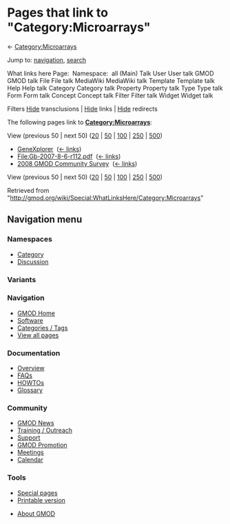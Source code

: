 <div id="mw-page-base" class="noprint">

</div>

<div id="mw-head-base" class="noprint">

</div>

<div id="content" class="mw-body" role="main">

<span id="top"></span>

<div id="mw-js-message" style="display:none;">

</div>



# <span dir="auto">Pages that link to "Category:Microarrays"</span>

<div id="bodyContent">

<div id="contentSub">

←
[Category:Microarrays](/wiki/Category:Microarrays "Category:Microarrays")

</div>

<div id="jump-to-nav" class="mw-jump">

Jump to: [navigation](#mw-navigation), [search](#p-search)

</div>

<div id="mw-content-text">

What links here Page:  Namespace:  all (Main) Talk User User talk GMOD
GMOD talk File File talk MediaWiki MediaWiki talk Template Template talk
Help Help talk Category Category talk Property Property talk Type Type
talk Form Form talk Concept Concept talk Filter Filter talk Widget
Widget talk

Filters
[Hide](/mediawiki/index.php?title=Special:WhatLinksHere/Category:Microarrays&hidetrans=1 "Special:WhatLinksHere/Category:Microarrays")
transclusions \|
[Hide](/mediawiki/index.php?title=Special:WhatLinksHere/Category:Microarrays&hidelinks=1 "Special:WhatLinksHere/Category:Microarrays")
links \|
[Hide](/mediawiki/index.php?title=Special:WhatLinksHere/Category:Microarrays&hideredirs=1 "Special:WhatLinksHere/Category:Microarrays")
redirects

The following pages link to
**[Category:Microarrays](/wiki/Category:Microarrays "Category:Microarrays")**:

View (previous 50 \| next 50)
([20](/mediawiki/index.php?title=Special:WhatLinksHere/Category:Microarrays&limit=20 "Special:WhatLinksHere/Category:Microarrays")
\|
[50](/mediawiki/index.php?title=Special:WhatLinksHere/Category:Microarrays&limit=50 "Special:WhatLinksHere/Category:Microarrays")
\|
[100](/mediawiki/index.php?title=Special:WhatLinksHere/Category:Microarrays&limit=100 "Special:WhatLinksHere/Category:Microarrays")
\|
[250](/mediawiki/index.php?title=Special:WhatLinksHere/Category:Microarrays&limit=250 "Special:WhatLinksHere/Category:Microarrays")
\|
[500](/mediawiki/index.php?title=Special:WhatLinksHere/Category:Microarrays&limit=500 "Special:WhatLinksHere/Category:Microarrays"))

- [GeneXplorer](/wiki/GeneXplorer "GeneXplorer") ‎
  <span class="mw-whatlinkshere-tools">([←
  links](/mediawiki/index.php?title=Special:WhatLinksHere&target=GeneXplorer "Special:WhatLinksHere"))</span>
- [File:Gb-2007-8-6-r112.pdf](/wiki/File:Gb-2007-8-6-r112.pdf "File:Gb-2007-8-6-r112.pdf")
  ‎ <span class="mw-whatlinkshere-tools">([←
  links](/mediawiki/index.php?title=Special:WhatLinksHere&target=File%3AGb-2007-8-6-r112.pdf "Special:WhatLinksHere"))</span>
- [2008 GMOD Community
  Survey](/wiki/2008_GMOD_Community_Survey "2008 GMOD Community Survey")
  ‎ <span class="mw-whatlinkshere-tools">([←
  links](/mediawiki/index.php?title=Special:WhatLinksHere&target=2008+GMOD+Community+Survey "Special:WhatLinksHere"))</span>

View (previous 50 \| next 50)
([20](/mediawiki/index.php?title=Special:WhatLinksHere/Category:Microarrays&limit=20 "Special:WhatLinksHere/Category:Microarrays")
\|
[50](/mediawiki/index.php?title=Special:WhatLinksHere/Category:Microarrays&limit=50 "Special:WhatLinksHere/Category:Microarrays")
\|
[100](/mediawiki/index.php?title=Special:WhatLinksHere/Category:Microarrays&limit=100 "Special:WhatLinksHere/Category:Microarrays")
\|
[250](/mediawiki/index.php?title=Special:WhatLinksHere/Category:Microarrays&limit=250 "Special:WhatLinksHere/Category:Microarrays")
\|
[500](/mediawiki/index.php?title=Special:WhatLinksHere/Category:Microarrays&limit=500 "Special:WhatLinksHere/Category:Microarrays"))

</div>

<div class="printfooter">

Retrieved from
"<http://gmod.org/wiki/Special:WhatLinksHere/Category:Microarrays>"

</div>

<div id="catlinks" class="catlinks catlinks-allhidden">

</div>

<div class="visualClear">

</div>

</div>

</div>

<div id="mw-navigation">

## Navigation menu

<div id="mw-head">



<div id="left-navigation">

<div id="p-namespaces" class="vectorTabs" role="navigation"
aria-labelledby="p-namespaces-label">

### Namespaces

- <span id="ca-nstab-category"><a href="/wiki/Category:Microarrays" accesskey="c"
  title="View the category page [c]">Category</a></span>
- <span id="ca-talk"><a
  href="/mediawiki/index.php?title=Category_talk:Microarrays&amp;action=edit&amp;redlink=1"
  accesskey="t"
  title="Discussion about the content page [t]">Discussion</a></span>

</div>

<div id="p-variants" class="vectorMenu emptyPortlet" role="navigation"
aria-labelledby="p-variants-label">

### 

### Variants[](#)

<div class="menu">

</div>

</div>

</div>

<div id="right-navigation">





</div>



</div>

</div>

</div>

<div id="mw-panel">

<div id="p-logo" role="banner">

<a href="/wiki/Main_Page"
style="background-image: url(http://gmod.org/images/GMOD-cogs.png);"
title="Visit the main page"></a>

</div>

<div id="p-Navigation" class="portal" role="navigation"
aria-labelledby="p-Navigation-label">

### Navigation

<div class="body">

- <span id="n-GMOD-Home">[GMOD Home](/wiki/Main_Page)</span>
- <span id="n-Software">[Software](/wiki/GMOD_Components)</span>
- <span id="n-Categories-.2F-Tags">[Categories /
  Tags](/wiki/Categories)</span>
- <span id="n-View-all-pages">[View all
  pages](/wiki/Special:AllPages)</span>

</div>

</div>

<div id="p-Documentation" class="portal" role="navigation"
aria-labelledby="p-Documentation-label">

### Documentation

<div class="body">

- <span id="n-Overview">[Overview](/wiki/Overview)</span>
- <span id="n-FAQs">[FAQs](/wiki/Category:FAQ)</span>
- <span id="n-HOWTOs">[HOWTOs](/wiki/Category:HOWTO)</span>
- <span id="n-Glossary">[Glossary](/wiki/Glossary)</span>

</div>

</div>

<div id="p-Community" class="portal" role="navigation"
aria-labelledby="p-Community-label">

### Community

<div class="body">

- <span id="n-GMOD-News">[GMOD News](/wiki/GMOD_News)</span>
- <span id="n-Training-.2F-Outreach">[Training /
  Outreach](/wiki/Training_and_Outreach)</span>
- <span id="n-Support">[Support](/wiki/Support)</span>
- <span id="n-GMOD-Promotion">[GMOD
  Promotion](/wiki/GMOD_Promotion)</span>
- <span id="n-Meetings">[Meetings](/wiki/Meetings)</span>
- <span id="n-Calendar">[Calendar](/wiki/Calendar)</span>

</div>

</div>

<div id="p-tb" class="portal" role="navigation"
aria-labelledby="p-tb-label">

### Tools

<div class="body">

- <span id="t-specialpages"><a href="/wiki/Special:SpecialPages" accesskey="q"
  title="A list of all special pages [q]">Special pages</a></span>
- <span id="t-print"><a
  href="/mediawiki/index.php?title=Special:WhatLinksHere/Category:Microarrays&amp;printable=yes"
  rel="alternate" accesskey="p"
  title="Printable version of this page [p]">Printable version</a></span>

</div>

</div>

</div>

</div>

<div id="footer" role="contentinfo">

- <span id="footer-places-about">[About
  GMOD](/wiki/GMOD:About "GMOD:About")</span>

<!-- -->






</div>
